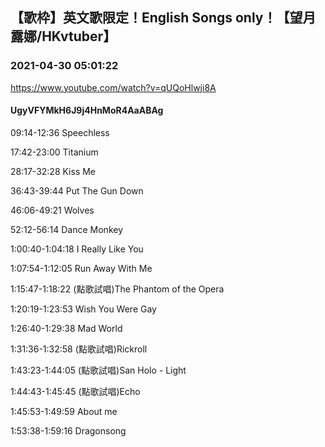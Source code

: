 ## 【歌枠】英文歌限定！English Songs only！【望月露娜/HKvtuber】
### 2021-04-30 05:01:22
https://www.youtube.com/watch?v=qUQoHlwji8A
#### UgyVFYMkH6J9j4HnMoR4AaABAg
09:14-12:36 Speechless

17:42-23:00 Titanium

28:17-32:28 Kiss Me

36:43-39:44 Put The Gun Down

46:06-49:21 Wolves

52:12-56:14 Dance Monkey

1:00:40-1:04:18 I Really Like You

1:07:54-1:12:05 Run Away With Me

1:15:47-1:18:22 (點歌試唱)The Phantom of the Opera

1:20:19-1:23:53 Wish You Were Gay

1:26:40-1:29:38 Mad World

1:31:36-1:32:58 (點歌試唱)Rickroll

1:43:23-1:44:05 (點歌試唱)San Holo - Light

1:44:43-1:45:45 (點歌試唱)Echo

1:45:53-1:49:59 About me

1:53:38-1:59:16 Dragonsong

